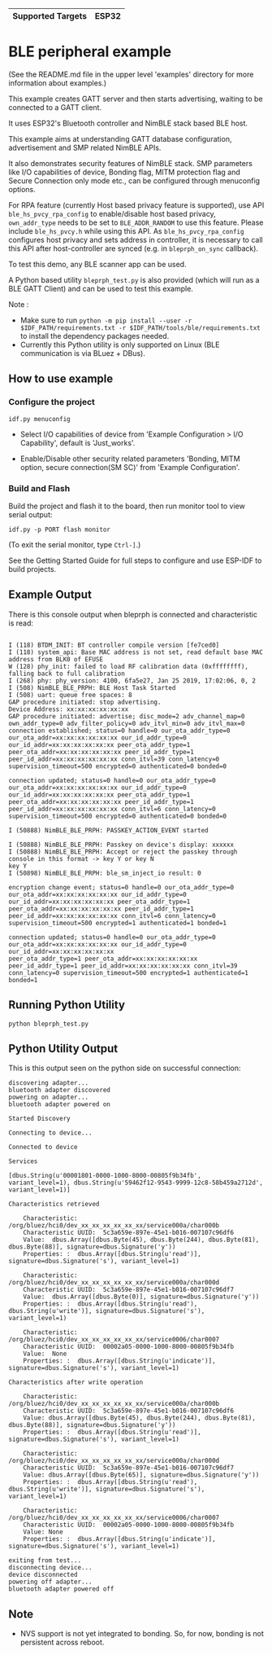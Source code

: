 | Supported Targets | ESP32 |
| ----------------- | ----- |

# BLE peripheral example

(See the README.md file in the upper level 'examples' directory for more information about examples.)

This example creates GATT server and then starts advertising, waiting to be connected to a GATT client.

It uses ESP32's Bluetooth controller and NimBLE stack based BLE host.

This example aims at understanding GATT database configuration, advertisement and SMP related NimBLE APIs.

It also demonstrates security features of NimBLE stack. SMP parameters like I/O capabilities of device, Bonding flag, MITM protection flag and Secure Connection only mode etc., can be configured through menuconfig options.

For RPA feature (currently Host based privacy feature is supported), use API `ble_hs_pvcy_rpa_config` to enable/disable host based privacy, `own_addr_type` needs to be set to `BLE_ADDR_RANDOM` to use this feature. Please include `ble_hs_pvcy.h` while using this API. As `ble_hs_pvcy_rpa_config` configures host privacy and sets address in controller, it is necessary to call this API after host-controller are synced (e.g. in `bleprph_on_sync` callback).

To test this demo, any BLE scanner app can be used.

A Python based utility `bleprph_test.py` is also provided (which will run as a BLE GATT Client) and can be used to test this example.

Note :

* Make sure to run `python -m pip install --user -r $IDF_PATH/requirements.txt -r $IDF_PATH/tools/ble/requirements.txt` to install the dependency packages needed.
* Currently this Python utility is only supported on Linux (BLE communication is via BLuez + DBus).

## How to use example

### Configure the project

```
idf.py menuconfig
```

* Select I/O capabilities of device from 'Example Configuration > I/O Capability', default is 'Just_works'.

* Enable/Disable other security related parameters 'Bonding, MITM option, secure connection(SM SC)' from 'Example Configuration'.

### Build and Flash

Build the project and flash it to the board, then run monitor tool to view serial output:

```
idf.py -p PORT flash monitor
```

(To exit the serial monitor, type ``Ctrl-]``.)

See the Getting Started Guide for full steps to configure and use ESP-IDF to build projects.

## Example Output

There is this console output when bleprph is connected and characteristic is read:

```

I (118) BTDM_INIT: BT controller compile version [fe7ced0]
I (118) system_api: Base MAC address is not set, read default base MAC address from BLK0 of EFUSE
W (128) phy_init: failed to load RF calibration data (0xffffffff), falling back to full calibration
I (268) phy: phy_version: 4100, 6fa5e27, Jan 25 2019, 17:02:06, 0, 2
I (508) NimBLE_BLE_PRPH: BLE Host Task Started
I (508) uart: queue free spaces: 8
GAP procedure initiated: stop advertising.
Device Address: xx:xx:xx:xx:xx:xx
GAP procedure initiated: advertise; disc_mode=2 adv_channel_map=0 own_addr_type=0 adv_filter_policy=0 adv_itvl_min=0 adv_itvl_max=0
connection established; status=0 handle=0 our_ota_addr_type=0 our_ota_addr=xx:xx:xx:xx:xx:xx our_id_addr_type=0 our_id_addr=xx:xx:xx:xx:xx:xx peer_ota_addr_type=1 peer_ota_addr=xx:xx:xx:xx:xx:xx peer_id_addr_type=1 peer_id_addr=xx:xx:xx:xx:xx:xx conn_itvl=39 conn_latency=0 supervision_timeout=500 encrypted=0 authenticated=0 bonded=0

connection updated; status=0 handle=0 our_ota_addr_type=0 our_ota_addr=xx:xx:xx:xx:xx:xx our_id_addr_type=0 our_id_addr=xx:xx:xx:xx:xx:xx peer_ota_addr_type=1 peer_ota_addr=xx:xx:xx:xx:xx:xx peer_id_addr_type=1 peer_id_addr=xx:xx:xx:xx:xx:xx conn_itvl=6 conn_latency=0 supervision_timeout=500 encrypted=0 authenticated=0 bonded=0

I (50888) NimBLE_BLE_PRPH: PASSKEY_ACTION_EVENT started

I (50888) NimBLE_BLE_PRPH: Passkey on device's display: xxxxxx
I (50888) NimBLE_BLE_PRPH: Accept or reject the passkey through console in this format -> key Y or key N
key Y
I (50898) NimBLE_BLE_PRPH: ble_sm_inject_io result: 0

encryption change event; status=0 handle=0 our_ota_addr_type=0 our_ota_addr=xx:xx:xx:xx:xx:xx our_id_addr_type=0 our_id_addr=xx:xx:xx:xx:xx:xx peer_ota_addr_type=1 peer_ota_addr=xx:xx:xx:xx:xx:xx peer_id_addr_type=1
peer_id_addr=xx:xx:xx:xx:xx:xx conn_itvl=6 conn_latency=0 supervision_timeout=500 encrypted=1 authenticated=1 bonded=1

connection updated; status=0 handle=0 our_ota_addr_type=0 our_ota_addr=xx:xx:xx:xx:xx:xx our_id_addr_type=0 our_id_addr=xx:xx:xx:xx:xx:xx
peer_ota_addr_type=1 peer_ota_addr=xx:xx:xx:xx:xx:xx peer_id_addr_type=1 peer_id_addr=xx:xx:xx:xx:xx:xx conn_itvl=39 conn_latency=0 supervision_timeout=500 encrypted=1 authenticated=1 bonded=1

```

## Running Python Utility

```
python bleprph_test.py
```

## Python Utility Output

This is this output seen on the python side on successful connection:

```
discovering adapter...
bluetooth adapter discovered
powering on adapter...
bluetooth adapter powered on

Started Discovery

Connecting to device...

Connected to device

Services

[dbus.String(u'00001801-0000-1000-8000-00805f9b34fb', variant_level=1), dbus.String(u'59462f12-9543-9999-12c8-58b459a2712d', variant_level=1)]

Characteristics retrieved

	Characteristic:  /org/bluez/hci0/dev_xx_xx_xx_xx_xx_xx/service000a/char000b
	Characteristic UUID:  5c3a659e-897e-45e1-b016-007107c96df6
	Value:  dbus.Array([dbus.Byte(45), dbus.Byte(244), dbus.Byte(81), dbus.Byte(88)], signature=dbus.Signature('y'))
	Properties: :  dbus.Array([dbus.String(u'read')], signature=dbus.Signature('s'), variant_level=1)

	Characteristic:  /org/bluez/hci0/dev_xx_xx_xx_xx_xx_xx/service000a/char000d
	Characteristic UUID:  5c3a659e-897e-45e1-b016-007107c96df7
	Value:  dbus.Array([dbus.Byte(0)], signature=dbus.Signature('y'))
	Properties: :  dbus.Array([dbus.String(u'read'), dbus.String(u'write')], signature=dbus.Signature('s'), variant_level=1)

	Characteristic:  /org/bluez/hci0/dev_xx_xx_xx_xx_xx_xx/service0006/char0007
	Characteristic UUID:  00002a05-0000-1000-8000-00805f9b34fb
	Value:  None
	Properties: :  dbus.Array([dbus.String(u'indicate')], signature=dbus.Signature('s'), variant_level=1)

Characteristics after write operation

	Characteristic: /org/bluez/hci0/dev_xx_xx_xx_xx_xx_xx/service000a/char000b
	Characteristic UUID:  5c3a659e-897e-45e1-b016-007107c96df6
	Value: dbus.Array([dbus.Byte(45), dbus.Byte(244), dbus.Byte(81), dbus.Byte(88)], signature=dbus.Signature('y'))
	Properties: :  dbus.Array([dbus.String(u'read')], signature=dbus.Signature('s'), variant_level=1)

	Characteristic: /org/bluez/hci0/dev_xx_xx_xx_xx_xx_xx/service000a/char000d
	Characteristic UUID:  5c3a659e-897e-45e1-b016-007107c96df7
	Value: dbus.Array([dbus.Byte(65)], signature=dbus.Signature('y'))
	Properties: :  dbus.Array([dbus.String(u'read'), dbus.String(u'write')], signature=dbus.Signature('s'), variant_level=1)

	Characteristic: /org/bluez/hci0/dev_xx_xx_xx_xx_xx_xx/service0006/char0007
	Characteristic UUID:  00002a05-0000-1000-8000-00805f9b34fb
	Value: None
	Properties: :  dbus.Array([dbus.String(u'indicate')], signature=dbus.Signature('s'), variant_level=1)

exiting from test...
disconnecting device...
device disconnected
powering off adapter...
bluetooth adapter powered off
```

## Note
* NVS support is not yet integrated to bonding. So, for now, bonding is not persistent across reboot.

